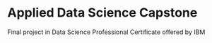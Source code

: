 # Applied Data Science Capstone
Final project in Data Science Professional Certificate offered by IBM
